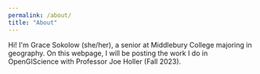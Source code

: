 ```yaml
---
permalink: /about/
title: "About"
---
```


Hi! I'm Grace Sokolow (she/her), a senior at Middlebury College majoring in geography. On this webpage, I will be posting the work I do in OpenGIScience with Professor Joe Holler (Fall 2023).
